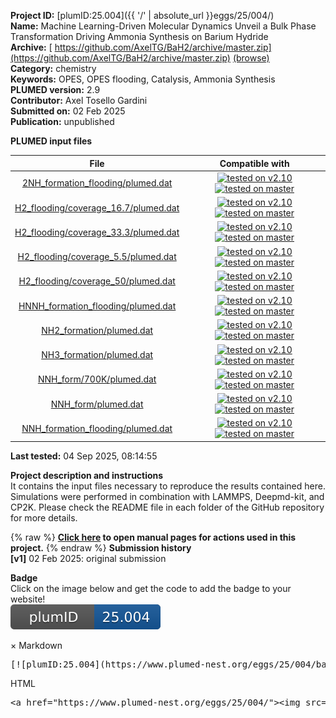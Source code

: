 **Project ID:** [plumID:25.004]({{ '/' | absolute_url }}eggs/25/004/)  
**Name:**  Machine Learning-Driven Molecular Dynamics Unveil a Bulk Phase Transformation Driving Ammonia Synthesis on Barium Hydride  
**Archive:** [ https://github.com/AxelTG/BaH2/archive/master.zip](https://github.com/AxelTG/BaH2/archive/master.zip) [(browse)](https://github.com/AxelTG/BaH2/tree/master)  
**Category:**  chemistry  
**Keywords:**  OPES, OPES flooding, Catalysis, Ammonia Synthesis  
**PLUMED version:**  2.9  
**Contributor:**  Axel Tosello Gardini  
**Submitted on:** 02 Feb 2025  
**Publication:** unpublished  
  
**PLUMED input files**  
  
| File     | Compatible with |  
|:--------:|:--------:|  
| [2NH_formation_flooding/plumed.dat](./data/2NH_formation_flooding/plumed.dat.md) |  [![tested on v2.10](https://img.shields.io/badge/v2.10-passing-green.svg)](data/2NH_formation_flooding/plumed.dat.plumed.stderr) [![tested on master](https://img.shields.io/badge/master-passing-green.svg)](data/2NH_formation_flooding/plumed.dat.plumed_master.stderr) |  
| [H2_flooding/coverage_16.7/plumed.dat](./data/H2_flooding/coverage_16.7/plumed.dat.md) |  [![tested on v2.10](https://img.shields.io/badge/v2.10-failed-red.svg)](data/H2_flooding/coverage_16.7/plumed.dat.plumed.stderr) [![tested on master](https://img.shields.io/badge/master-failed-red.svg)](data/H2_flooding/coverage_16.7/plumed.dat.plumed_master.stderr) |  
| [H2_flooding/coverage_33.3/plumed.dat](./data/H2_flooding/coverage_33.3/plumed.dat.md) |  [![tested on v2.10](https://img.shields.io/badge/v2.10-passing-green.svg)](data/H2_flooding/coverage_33.3/plumed.dat.plumed.stderr) [![tested on master](https://img.shields.io/badge/master-passing-green.svg)](data/H2_flooding/coverage_33.3/plumed.dat.plumed_master.stderr) |  
| [H2_flooding/coverage_5.5/plumed.dat](./data/H2_flooding/coverage_5.5/plumed.dat.md) |  [![tested on v2.10](https://img.shields.io/badge/v2.10-passing-green.svg)](data/H2_flooding/coverage_5.5/plumed.dat.plumed.stderr) [![tested on master](https://img.shields.io/badge/master-passing-green.svg)](data/H2_flooding/coverage_5.5/plumed.dat.plumed_master.stderr) |  
| [H2_flooding/coverage_50/plumed.dat](./data/H2_flooding/coverage_50/plumed.dat.md) |  [![tested on v2.10](https://img.shields.io/badge/v2.10-passing-green.svg)](data/H2_flooding/coverage_50/plumed.dat.plumed.stderr) [![tested on master](https://img.shields.io/badge/master-passing-green.svg)](data/H2_flooding/coverage_50/plumed.dat.plumed_master.stderr) |  
| [HNNH_formation_flooding/plumed.dat](./data/HNNH_formation_flooding/plumed.dat.md) |  [![tested on v2.10](https://img.shields.io/badge/v2.10-passing-green.svg)](data/HNNH_formation_flooding/plumed.dat.plumed.stderr) [![tested on master](https://img.shields.io/badge/master-passing-green.svg)](data/HNNH_formation_flooding/plumed.dat.plumed_master.stderr) |  
| [NH2_formation/plumed.dat](./data/NH2_formation/plumed.dat.md) |  [![tested on v2.10](https://img.shields.io/badge/v2.10-passing-green.svg)](data/NH2_formation/plumed.dat.plumed.stderr) [![tested on master](https://img.shields.io/badge/master-passing-green.svg)](data/NH2_formation/plumed.dat.plumed_master.stderr) |  
| [NH3_formation/plumed.dat](./data/NH3_formation/plumed.dat.md) |  [![tested on v2.10](https://img.shields.io/badge/v2.10-passing-green.svg)](data/NH3_formation/plumed.dat.plumed.stderr) [![tested on master](https://img.shields.io/badge/master-passing-green.svg)](data/NH3_formation/plumed.dat.plumed_master.stderr) |  
| [NNH_form/700K/plumed.dat](./data/NNH_form/700K/plumed.dat.md) |  [![tested on v2.10](https://img.shields.io/badge/v2.10-passing-green.svg)](data/NNH_form/700K/plumed.dat.plumed.stderr) [![tested on master](https://img.shields.io/badge/master-passing-green.svg)](data/NNH_form/700K/plumed.dat.plumed_master.stderr) |  
| [NNH_form/plumed.dat](./data/NNH_form/plumed.dat.md) |  [![tested on v2.10](https://img.shields.io/badge/v2.10-passing-green.svg)](data/NNH_form/plumed.dat.plumed.stderr) [![tested on master](https://img.shields.io/badge/master-passing-green.svg)](data/NNH_form/plumed.dat.plumed_master.stderr) |  
| [NNH_formation_flooding/plumed.dat](./data/NNH_formation_flooding/plumed.dat.md) |  [![tested on v2.10](https://img.shields.io/badge/v2.10-passing-green.svg)](data/NNH_formation_flooding/plumed.dat.plumed.stderr) [![tested on master](https://img.shields.io/badge/master-passing-green.svg)](data/NNH_formation_flooding/plumed.dat.plumed_master.stderr) |  
  
**Last tested:**  04 Sep 2025, 08:14:55
  
**Project description and instructions**  
It contains the input files necessary to reproduce the results contained here. Simulations were performed in combination with LAMMPS, Deepmd-kit, and CP2K. Please check the README file in each folder of the GitHub repository for more details.

  
{% raw %}
<b><a href="https://www.plumed.org/doc-master/user-doc/html/actionlist/?actions=ZDISTANCES,FIXEDATOM,COORDINATIONNUMBER,OPES_METAD,DISTANCES,UNITS,COMMITTOR,DISTANCE,PRINT,FLUSH,UPPER_WALLS,GROUP,CUSTOM" target="_blank">Click here</a> to open manual pages for actions used in this project.</b>
{% endraw %}
**Submission history**  
**[v1]** 02 Feb 2025: original submission  
  
**Badge**  
Click on the image below and get the code to add the badge to your website!  
<img src="./badge.svg" alt="plumeDnest:25.004" id="myBtn" class="badge">
<div id="myModal" class="modal">
  <div class="modal-content">
    <span class="close">&times;</span>
    Markdown<pre>[![plumID:25.004](https://www.plumed-nest.org/eggs/25/004/badge.svg)](https://www.plumed-nest.org/eggs/25/004/)</pre>
    HTML<pre>&lt;a href="https://www.plumed-nest.org/eggs/25/004/"&gt;&lt;img src="https://www.plumed-nest.org/eggs/25/004/badge.svg" alt="plumID:25.004"&gt;&lt;/a&gt;</pre>
  </div>
</div>
